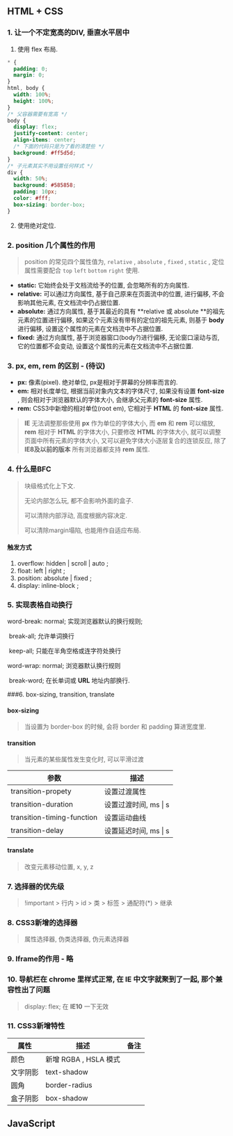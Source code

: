 ## HTML + CSS

### 1. 让一个不定宽高的DIV, 垂直水平居中

1) 使用 flex 布局.

```Css
* {
  padding: 0;
  margin: 0;
}
html, body {
  width: 100%;
  height: 100%;
}
/* 父容器需要有宽高 */
body {
  display: flex;
  justify-content: center;
  align-items: center;
  /* 下面的代码只是为了看的清楚些 */
  background: #ff5d5d;
}
/* 子元素其实不用设置任何样式 */
div {
  width: 50%;
  background: #585858;
  padding: 10px;
  color: #fff;
  box-sizing: border-box;
}
```

2) 使用绝对定位.

### 2. position 几个属性的作用

> position 的常见四个属性值为, `relative` , `absolute` , `fixed` , `static` , 定位属性需要配合 `top` `left` `bottom` `right` 使用.

- **static:** 它始终会处于文档流给予的位置, 会忽略所有的方向属性.
- **relative:** 可以通过方向属性, 基于自己原来在页面流中的位置, 进行偏移, 不会影响其他元素, 在文档流中仍占据位置.
- **absolute:** 通过方向属性, 基于其最近的具有 **relative 或 absolute **的祖先元素的位置进行偏移, 如果这个元素没有带有的定位的祖先元素, 则基于 **body** 进行偏移, 设置这个属性的元素在文档流中不占据位置.
- **fixed:** 通过方向属性, 基于浏览器窗口(body?)进行偏移, 无论窗口滚动与否, 它的位置都不会变动, 设置这个属性的元素在文档流中不占据位置.

### 3. px, em, rem 的区别 - (待议)

- **px:** 像素(pixel). 绝对单位, px是相对于屏幕的分辨率而言的.
- **em:** 相对长度单位, 根据当前对象内文本的字体尺寸, 如果没有设置 **font-size** , 则会相对于浏览器默认的字体大小, 会继承父元素的 **font-size** 属性.
- **rem:** CSS3中新增的相对单位(root em), 它相对于 **HTML** 的 **font-size** 属性.

> **IE** 无法调整那些使用 **px** 作为单位的字体大小, 而 **em** 和 **rem** 可以缩放, **rem** 相对于 **HTML** 的字体大小, 只要修改 **HTML** 的字体大小, 就可以调整页面中所有元素的字体大小, 又可以避免字体大小逐层复合的连锁反应, 除了 **IE8及以前的版本** 所有浏览器都支持 **rem** 属性.

### 4.  什么是BFC

> 块级格式化上下文.
>
> 无论内部怎么玩, 都不会影响外面的盒子.
>
> 可以清除内部浮动, 高度根据内容决定.
>
> 可以清除margin塌陷, 也能用作自适应布局.

#### 触发方式

1. overflow: hidden | scroll | auto ;
2. float: left | right ;
3. position: absolute | fixed ;
4. display: inline-block ;

### 5. 实现表格自动换行

word-break: normal; 实现浏览器默认的换行规则;

​		       break-all; 允许单词换行

​                       keep-all; 只能在半角空格或连字符处换行

word-wrap: normal; 浏览器默认换行规则

​                      break-word; 在长单词或 **URL** 地址内部换行.

###6. box-sizing, transition, translate

#### box-sizing

> 当设置为 border-box 的时候, 会将 border 和 padding 算进宽度里.

#### transition

> 当元素的某些属性发生变化时, 可以平滑过渡

| 参数                         | 描述              |
| -------------------------- | --------------- |
| transition-propety         | 设置过渡属性          |
| transition-duration        | 设置过渡时间, ms \| s |
| transition-timing-function | 设置运动曲线          |
| transition-delay           | 设置延迟时间, ms \| s |

#### translate

> 改变元素移动位置, x, y, z

### 7. 选择器的优先级

> !important > 行内 > id > 类 > 标签 > 通配符(*) > 继承

### 8. CSS3新增的选择器

> 属性选择器, 伪类选择器, 伪元素选择器

### 9. Iframe的作用 - 略

### 10. 导航栏在 chrome 里样式正常, 在 IE 中文字就聚到了一起, 那个兼容性出了问题

> display: flex; 在 **IE10** 一下无效

### 11. CSS3新增特性

| 属性   | 描述                | 备注   |
| ---- | ----------------- | ---- |
| 颜色   | 新增 RGBA , HSLA 模式 |      |
| 文字阴影 | text-shadow       |      |
| 圆角   | border-radius     |      |
| 盒子阴影 | box-shadow        |      |



## JavaScript



